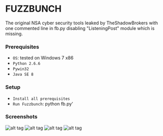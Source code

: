 # FUZZBUNCH

The original NSA cyber security tools leaked by TheShadowBrokers with one commented line in fb.py disabling "ListeningPost" module which is missing.

### Prerequisites
- `OS`: tested on Windows 7 x86 
- `Python 2.6.6`
- `Pywin32`
- `Java SE 8`


### Setup

- `Install all prerequisites` 
- `Run Fuzzbunch`: python fb.py'

### Screenshots

![alt tag](http://imgur.com/NcO3NAY)
![alt tag](http://imgur.com/EQ9vPhN)
![alt tag](http://imgur.com/HqEBrAm)
![alt tag](http://imgur.com/TTAIBl8)

